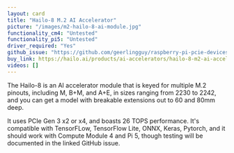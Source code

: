 ```yaml
---
layout: card
title: "Hailo-8 M.2 AI Accelerator"
picture: "/images/m2-hailo-8-ai-module.jpg"
functionality_cm4: "Untested"
functionality_pi5: "Untested"
driver_required: "Yes"
github_issue: "https://github.com/geerlingguy/raspberry-pi-pcie-devices/issues/164"
buy_link: https://hailo.ai/products/ai-accelerators/hailo-8-m2-ai-acceleration-module/
videos: []
---
```

The Hailo-8 is an AI accelerator module that is keyed for multiple M.2 pinouts, including M, B+M, and A+E, in sizes ranging from 2230 to 2242, and you can get a model with breakable extensions out to 60 and 80mm deep.

It uses PCIe Gen 3 x2 or x4, and boasts 26 TOPS performance. It's compatible with TensorFLow, TensorFlow Lite, ONNX, Keras, Pytorch, and it should work with Compute Module 4 and Pi 5, though testing will be documented in the linked GitHub issue.

